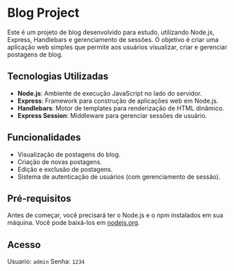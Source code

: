# Blog Project

Este é um projeto de blog desenvolvido para estudo, utilizando Node.js, Express, Handlebars e gerenciamento de sessões. O objetivo é criar uma aplicação web simples que permite aos usuários visualizar, criar e gerenciar postagens de blog.

## Tecnologias Utilizadas

- **Node.js**: Ambiente de execução JavaScript no lado do servidor.
- **Express**: Framework para construção de aplicações web em Node.js.
- **Handlebars**: Motor de templates para renderização de HTML dinâmico.
- **Express Session**: Middleware para gerenciar sessões de usuário.

## Funcionalidades

- Visualização de postagens do blog.
- Criação de novas postagens.
- Edição e exclusão de postagens.
- Sistema de autenticação de usuários (com gerenciamento de sessão).

## Pré-requisitos

Antes de começar, você precisará ter o Node.js e o npm instalados em sua máquina. Você pode baixá-los em [nodejs.org](https://nodejs.org/).

## Acesso
Usuario: `admin`
Senha: `1234`
